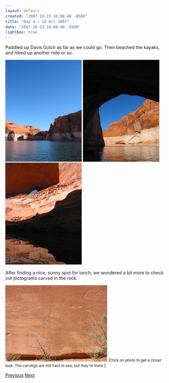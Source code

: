 ```yaml
---
layout: default
created: "2007-10-23 10:08:48 -0500"
title: "Day 4 — 18 Oct 2007"
date: "2007-10-23 10:08:48 -0500"
lightbox: true
---
```



Paddled up Davis Gulch as far as we could go.  Then beached the kayaks, and hiked up another mile or so.

<a href="images/IMG_1573.jpg" data-lightbox="p"><img src="images/IMG_1573_tn.jpg"/></a>
<a href="images/IMG_1577.jpg" data-lightbox="p"><img src="images/IMG_1577_tn.jpg"/></a>
<a href="images/IMG_1584.jpg" data-lightbox="p"><img src="images/IMG_1584_tn.jpg"/></a>

After finding a nice, sunny spot for lunch, we wondered a bit more to check out pictograms carved in the rock.

<a href="images/IMG_1593.jpg" data-lightbox="p"><img src="images/IMG_1593_tn.jpg"/></a>
(<small>Click on photo to get a closer look.  The carvings are still hard to see, but they're there.</small>)

[Previous](day3.html)
[Next](day5.html)

